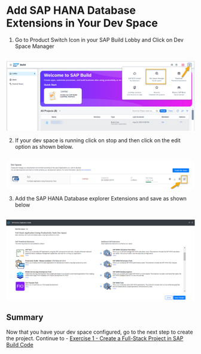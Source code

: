 # Add SAP HANA Database Extensions in Your Dev Space

1. Go to Product Switch Icon in your SAP Build Lobby and Click on Dev Space Manager

<br>![](/exercises/ex0/images/devspace.png)

2. If your dev space is running click on stop and then click on the edit option as shown below.

<br>![](/exercises/ex0/images/addplugin.png)

3. Add the SAP HANA Database explorer Extensions and save as shown below

<br>![](/exercises/ex0/images/selectplugin.png)

## Summary

Now that you have your dev space configured, go to the next step to create the project.
Continue to - [Exercise 1 - Create a Full-Stack Project in SAP Build Code](https://developers.sap.com/tutorials/build-code-getting-started..html)
